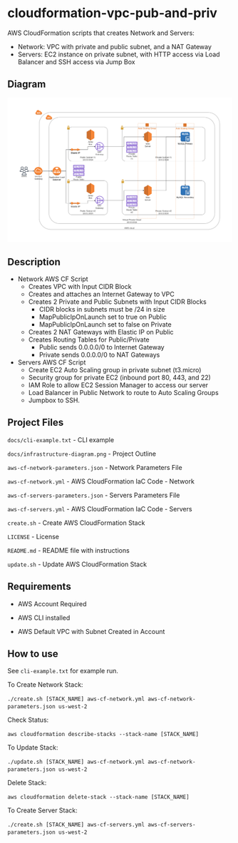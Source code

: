 # cloudformation-vpc-pub-and-priv

AWS CloudFormation scripts that creates Network and Servers:

* Network: VPC with private and public subnet, and a NAT Gateway
* Servers: EC2 instance on private subnet, with HTTP access via Load Balancer and SSH access via Jump Box

## Diagram

![AWS CloudFormation - Diagram](https://github.com/johnnynguyen541/cloudformation-vpc-pub-and-priv/blob/main/docs/infrastructure-diagram.png?raw=true)

## Description

* Network AWS CF Script
    * Creates VPC with Input CIDR Block
    * Creates and attaches an Internet Gateway to VPC
    * Creates 2 Private and Public Subnets with Input CIDR Blocks
        * CIDR blocks in subnets must be /24 in size
        * MapPublicIpOnLaunch set to true on Public
        * MapPublicIpOnLaunch set to false on Private
    * Creates 2 NAT Gateways with Elastic IP on Public
    * Creates Routing Tables for Public/Private
        * Public sends 0.0.0.0/0 to Internet Gateway
        * Private sends 0.0.0.0/0 to NAT Gateways
* Servers AWS CF Script
    * Create EC2 Auto Scaling group in private subnet (t3.micro)
    * Security group for private EC2 (inbound port 80, 443, and 22)
    * IAM Role to allow EC2 Session Manager to access our server
    * Load Balancer in Public Network to route to Auto Scaling Groups
    * Jumpbox to SSH.

## Project Files

`docs/cli-example.txt` - CLI example

`docs/infrastructure-diagram.png` - Project Outline

`aws-cf-network-parameters.json` - Network Parameters File

`aws-cf-network.yml` - AWS CloudFormation IaC Code - Network

`aws-cf-servers-parameters.json` - Servers Parameters File

`aws-cf-servers.yml` - AWS CloudFormation IaC Code - Servers

`create.sh` - Create AWS CloudFormation Stack

`LICENSE` - License

`README.md` - README file with instructions

`update.sh` - Update AWS CloudFormation Stack


## Requirements

* AWS Account Required

* AWS CLI installed

* AWS Default VPC with Subnet Created in Account

## How to use

See `cli-example.txt` for example run.

To Create Network Stack:

`./create.sh [STACK_NAME] aws-cf-network.yml aws-cf-network-parameters.json us-west-2`

Check Status:

`aws cloudformation describe-stacks --stack-name [STACK_NAME]`

To Update Stack:

`./update.sh [STACK_NAME] aws-cf-network.yml aws-cf-network-parameters.json us-west-2`

Delete Stack:

`aws cloudformation delete-stack --stack-name [STACK_NAME]`

To Create Server Stack:

`./create.sh [STACK_NAME] aws-cf-servers.yml aws-cf-servers-parameters.json us-west-2`
